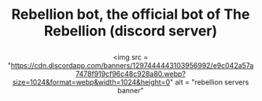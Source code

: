 <div align="center">

<h1>

Rebellion bot, the official bot of The Rebellion (discord server)

</h1>

<img
src = "https://cdn.discordapp.com/banners/1297444443103956992/e9c042a57a7478f919cf96c48c928a80.webp?size=1024&format=webp&width=1024&height=0"
alt = "rebellion servers banner"
>
</div>
